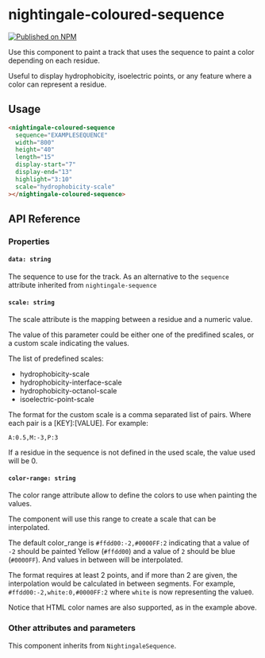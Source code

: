 # nightingale-coloured-sequence

[![Published on NPM](https://img.shields.io/npm/v/nightingale-coloured-sequence.svg)](https://www.npmjs.com/package/nightingale-coloured-sequence)

Use this component to paint a track that uses the sequence to paint a color depending on each residue.

Useful to display hydrophobicity, isoelectric points, or any feature where a color can represent a residue.

## Usage

```html
<nightingale-coloured-sequence
  sequence="EXAMPLESEQUENCE"
  width="800"
  height="40"
  length="15"
  display-start="7"
  display-end="13"
  highlight="3:10"
  scale="hydrophobicity-scale"
></nightingale-coloured-sequence>
```

## API Reference

### Properties

#### `data: string`

The sequence to use for the track. As an alternative to the `sequence` attribute inherited from `nightingale-sequence`

#### `scale: string`

The scale attribute is the mapping between a residue and a numeric value.

The value of this parameter could be either one of the predifined scales, or a custom scale indicating the values.

The list of predefined scales:

- hydrophobicity-scale
- hydrophobicity-interface-scale
- hydrophobicity-octanol-scale
- isoelectric-point-scale

The format for the custom scale is a comma separated list of pairs. Where each pair is a [KEY]:[VALUE].
For example:

`A:0.5,M:-3,P:3`

If a residue in the sequence is not defined in the used scale, the value used will be 0.

#### `color-range: string`

The color range attribute allow to define the colors to use when painting the values.

The component will use this range to create a scale that can be interpolated.

The default color_range is `#ffdd00:-2,#0000FF:2` indicating that a value of `-2` should be painted Yellow (`#ffdd00`) and
a value of `2` should be blue (`#0000FF`). And values in between will be interpolated.

The format requires at least 2 points, and if more than 2 are given, the interpolation would be calculated in between segments.
For example, `#ffdd00:-2,white:0,#0000FF:2` where `white` is now representing the value`0`.

Notice that HTML color names are also supported, as in the example above.

### Other attributes and parameters

This component inherits from `NightingaleSequence`.
